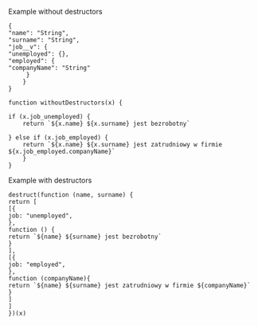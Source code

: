 Example without destructors

    {
    "name": "String",
    "surname": "String",
    "job__v": {
    "unemployed": {},
    "employed": {
    "companyName": "String"
         }
        }
    }

    function withoutDestructors(x) {

    if (x.job_unemployed) {
        return `${x.name} ${x.surname} jest bezrobotny`
    
    } else if (x.job_employed) {
        return `${x.name} ${x.surname} jest zatrudniowy w firmie ${x.job_employed.companyName}`
        }
    }

Example with destructors

    destruct(function (name, surname) {
    return [
    [{
    job: "unemployed",
    },
    function () {
    return `${name} ${surname} jest bezrobotny`
    }
    ],
    [{
    job: "employed",
    },
    function (companyName){
    return `${name} ${surname} jest zatrudniowy w firmie ${companyName}`
    }
    ]
    ]
    })(x)